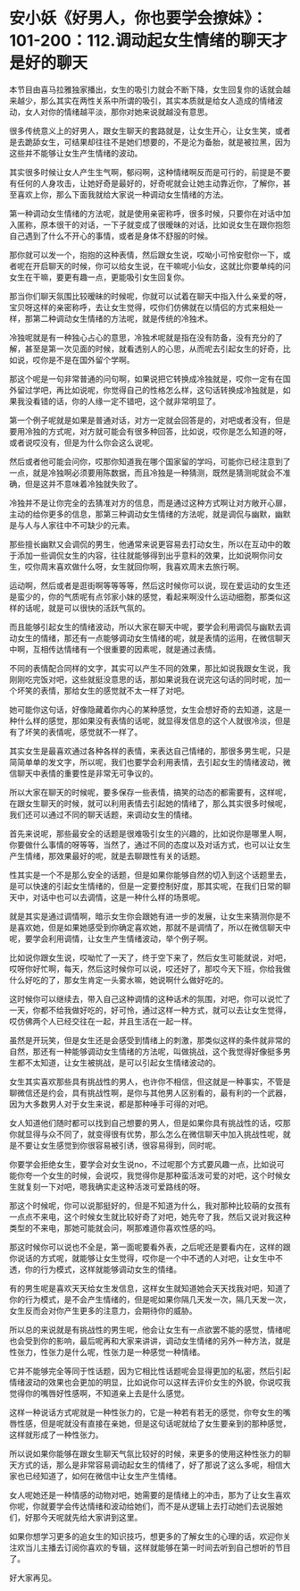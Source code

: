 # 安小妖《好男人，你也要学会撩妹》：101-200：112.调动起女生情绪的聊天才是好的聊天

本节目由喜马拉雅独家播出，女生的吸引力就会不断下降，女生回复你的话就会越来越少，那么其实在两性关系中所谓的吸引，其实本质就是给女人造成的情绪波动，女人对你的情绪越平淡，那你对她来说就越没有意思。

很多传统意义上的好男人，跟女生聊天的套路就是，让女生开心，让女生笑，或者是去跪舔女生，可结果却往往不是她们想要的，不是沦为备胎，就是被拉黑，因为这些并不能够让女生产生情绪的波动。

其实很多时候让女人产生生气啊，郁闷啊，这种情绪啊反而是可行的，前提是不要有任何的人身攻击，让她好奇是最好的，好奇呢就会让她主动靠近你，了解你，甚至喜欢上你，那么下面我就给大家说一种调动女生情绪的方法。

第一种调动女生情绪的方法呢，就是使用亲密称呼，很多时候，只要你在对话中加入匿称，原本很干的对话，一下子就变成了很暧昧的对话，比如说女生在跟你抱怨自己遇到了什么不开心的事情，或者是身体不舒服的时候。

那你就可以发一个，抱抱的这种表情，然后跟女生说，哎呦小可怜安慰你一下，或者呢在开启聊天的时候，你可以给女生说，在干嘛呢小仙女，这就比你要单纯的问女生在干嘛，要更有趣一点，更能吸引女生回复你。

那当你们聊天氛围比较暧昧的时候呢，你就可以试着在聊天中指入什么亲爱的呀，宝贝呀这样的亲密称呼，去让女生觉得，哎你们仿佛就在以情侣的方式来相处一样，那第二种调动女生情绪的方法呢，就是传统的冷独术。

冷独呢就是有一种独心占心的意思，冷独术呢就是指在没有防备，没有充分的了解，甚至是第一次见面的时候，就看透别人的心思，从而呢去引起女生的好奇，比如说，哎你是不是在国外留个学啊。

那这个呢是一句非常普通的问句啊，如果说把它转换成冷独就是，哎你一定有在国外留过学吧，再比如说呢，你觉得自己的性格怎么样，这句话转换成冷独就是，如果我没看错的话，你的人缘一定不错吧，这个就非常明显了。

第一个例子呢就是如果是普通对话，对方一定就会回答是的，对吧或者没有，但是要用冷独的方式呢，对方就可能会有很多种回答，比如说，哎你是怎么知道的呀，或者说哎没有，但是为什么你会这么说呢。

然后或者他可能会问你，哎那你知道我在哪个国家留的学吗，可能你已经注意到了一点，就是冷独啊必须要用陈数据，而且冷独是一种猜测，既然是猜测呢就会不准确，但是这并不意味着冷独就失败了。

冷独并不是让你完全的去猜准对方的信息，而是通过这种方式啊让对方敞开心扉，主动的给你更多的信息，那第三种调动女生情绪的方法呢，就是调侃与幽默，幽默是与人与人家往中不可缺少的元素。

那些擅长幽默又会调侃的男生，他通常来说更容易去打动女生，所以在互动中的敢于添加一些调侃女生的内容，往往就能够得到出乎意料的效果，比如说啊你问女生，哎你周末喜欢做什么呀，女生就回你啊，我喜欢周末去旅行啊。

运动啊，然后或者是逛街啊等等等等，然后这时候你可以说，现在爱运动的女生还是蛮少的，你的气质呢有点邻家小妹的感觉，看起来啊没什么运动细胞，那类似这样的话呢，就是可以很快的活跃气氛的。

而且能够引起女生的情绪波动，所以大家在聊天中呢，要学会利用调侃与幽默去调动女生的情绪，那还有一点能够调动女生情绪的呢，就是表情的运用，在微信聊天中啊，互相传达情绪有一个很重要的因素呢，就是通过表情。

不同的表情配合同样的文字，其实可以产生不同的效果，那比如说我跟女生说，我刚刚吃完饭对吧，这些就挺没意思的话，那如果说我在说完这句话的同时呢，加一个坏笑的表情，那给女生的感觉就不太一样了对吧。

她可能你这句话，好像隐藏着你内心的某种感觉，女生会想好奇的去知道，这是一种什么样的感觉，那如果没有表情的话呢，就显得发信息的这个人就很冷淡，但是有了坏笑的表情呢，感觉就不一样了。

其实女生是最喜欢通过各种各样的表情，来表达自己情绪的，那很多男生呢，只是简简单单的发文字，所以呢，我们也要学会利用表情，去引起女生的情绪波动，微信聊天中表情的重要性是非常无可争议的。

所以大家在聊天的时候呢，要多保存一些表情，搞笑的动态的都需要有，这样呢，在跟女生聊天的时候，就可以利用表情去引起她的情绪了，那么其实很多时候呢，我们还可以通过不同的聊天话题，来调动女生的情绪。

首先来说呢，那些最安全的话题是很难吸引女生的兴趣的，比如说你是哪里人啊，你要做什么事情的呀等等，当然了，通过不同的态度以及对话方式，也可以让女生产生情绪，那效果最好的呢，就是去聊跟性有关的话题。

性其实是一个不是那么安全的话题，但是如果你能够自然的切入到这个话题里去，是可以快速的引起女生情绪的，但是一定要控制好度，那其实呢，在我们日常的聊天中，对话中也可以去调情，这是一种什么样的场景呢。

就是其实是通过调情啊，暗示女生你会跟她有进一步的发展，让女生来猜测你是不是喜欢她，但是如果她感受到你确定喜欢她，那就不是调情了，所以在微信聊天中呢，要学会利用调情，让女生产生情绪波动，举个例子啊。

比如说你跟女生说，哎呦忙了一天了，终于空下来了，然后女生可能就说，对吧，哎呀你好忙啊，每天，然后这时候你可以说，哎还好了，那哎今天下班，你给我做什么好吃的了，那女生肯定一头雾水嘛，她说啊什么做好吃的。

这时候你可以继续去，带入自己这种调情的这种话术的氛围，对吧，你可以说忙了一天，你都不给我做好吃的，好可怜，通过这样一种方式，就可以去让女生觉得，哎仿佛两个人已经交往在一起，并且生活在一起一样。

虽然是开玩笑，但是女生还是会感受到情绪上的刺激，那类似这样的条件就非常的自然，那还有一种能够调动女生情绪的方法呢，叫做挑战，这个我觉得好像挺多男生都不太知道，让女生被挑战，是可以引起女生情绪波动的。

女生其实喜欢那些具有挑战性的男人，也许你不相信，但这就是一种事实，不管是聊微信还是约会，具有挑战性啊，是你与其他男人区别看的，最有利的一个武器，因为大多数男人对于女生来说，都是那种唾手可得的对吧。

女人知道他们随时都可以找到自己想要的男人，但是如果你具有挑战性的话，哎那你就显得与众不同了，就变得很有优势，那么怎么在微信聊天中加入挑战性呢，就是不要让女生感觉到你很容易被引诱，很容易得到，同时呢。

你要学会拒绝女生，要学会对女生说no，不过呢那个方式要风趣一点，比如说可能你夸一个女生的时候，会说哎，我觉得你是那种蛮活泼可爱的对吧，这个时候女生就复刻一下对吧，嗯我确实走这种活泼可爱路线的呀。

那这个时候呢，你可以说那挺好的，但是不知道为什么，我对那种比较萌的女孩有一点点不来电，这个时候女生就比较好奇了对吧，她先夸了我，然后又说对我这种类型的不来电，那她可能就会问，啊那难道你喜欢性感的吗。

那这时候你可以说也不全是，第一面呢要看外表，之后呢还是要看内在，这样的跟你说话的方式呢，就能够让女生觉得，哎你是一个中不透的人对吧，让女生中不透，你的行为模式，这样就能够调动女生的情绪。

有的男生呢是喜欢天天给女生发信息，这样女生就知道她会天天找我对吧，知道了你的行为模式，是不会产生情绪的，但是呢如果你隔几天发一次，隔几天发一次，女生反而会对你产生更多的注意力，会期待你的威胁。

所以总的来说就是有挑战性的男生呢，他会让女生有一点欲罢不能的感觉，情绪呢也会受到你的影响，最后呢再和大家来讲讲，调动女生情绪的另外一种方法，就是性张力，性张力是什么呢，性张力是一种感觉一种情绪。

它并不能够完全等同于性话题，因为它相比性话题呢会显得更加的私密，然后引起情绪波动的效果也会更加的明显，比如说你可以这样去评价女生的外貌，你说哎我觉得你的嘴唇好性感啊，不知道亲上去是什么感觉。

这样一种说话方式呢就是一种性张力的，它是一种若有若无的感觉，你夸女生的嘴唇性感，但是呢就没有直接在亲她，但是这句话呢就给了女生要亲到的那种感觉，这样就形成了一种性张力。

所以说如果你能够在跟女生聊天气氛比较好的时候，来更多的使用这种性张力的聊天方式的话，那么是非常容易调动起女生的情绪了，好了那说了这么多呢，相信大家也已经知道了，如何在微信中让女生产生情绪。

女人呢她还是一种情感的动物对吧，她需要的是情绪上的冲击，那为了让女生喜欢你呢，你就要学会传达情绪和波动给她们，而不是从逻辑上去打动她们去说服她们，好那今天呢就先给大家讲到这里。

如果你想学习更多的追女生的知识技巧，想更多的了解女生的心理的话，欢迎你关注欢当儿主播去订阅你喜欢的专辑，这样就能够在第一时间去听到自己想听的节目了。

好大家再见。